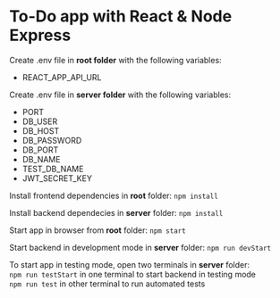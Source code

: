 # To-Do app with React & Node Express

Create .env file in **root folder** with the following variables:
- REACT_APP_API_URL

Create .env file in **server folder** with the following variables:
- PORT
- DB_USER
- DB_HOST
- DB_PASSWORD
- DB_PORT
- DB_NAME
- TEST_DB_NAME
- JWT_SECRET_KEY

Install frontend dependencies in **root** folder:
`npm install`

Install backend dependecies in **server** folder:
`npm install`

Start app in browser from **root** folder:
`npm start`

Start backend in development mode in **server** folder:
`npm run devStart`
  
To start app in testing mode, open two terminals in **server** folder:  
`npm run testStart` in one terminal to start backend in testing mode  
`npm run test` in other terminal to run automated tests